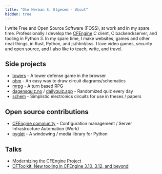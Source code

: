 ```yaml
---
title: "Ole Herman S. Elgesem - About"
hidden: true
---
```


I write Free and Open Source Software (FOSS), at work and in my spare time.
Professionally I develop the [CFEngine](https://github.com/cfengine/core) C client, C backend/server, and tooling in Python 3.
In my spare time, I make websites, games and other neat things, in Rust, Python, and js/html/css.
I love video games, security and open source, and I also like to teach, write, and travel.

## Side projects

- [towers](https://towers.oleherman.com) - A tower defense game in the browser
- [ohm](https://github.com/olehermanse/ohm) - An easy way to draw circuit diagrams/schematics
- [mrpg](https://github.com/olehermanse/mrpg) - A turn based RPG
- [dagensquiz.no](https://dagensquiz.no) / [dailyquiz.app](https://dailyquiz.app) - Randomized quiz every day
- [schem](https://github.com/olehermanse/schem) - Simplistic electronics circuits for use in theses / papers

## Open source contributions

- [CFEngine community](https://github.com/cfengine/core/pulls?utf8=%E2%9C%93&q=author%3Aolehermanse) - Configuration management / Server Infrastructure Automation (Work)
- [pyglet](https://github.com/pyglet/pyglet/pulls?utf8=%E2%9C%93&q=author%3Aolehermanse) - A windowing / media library for Python

## Talks

- [Modernizing the CFEngine Project](https://www.youtube.com/watch?v=mREWIz2zqws)
- [CFToolkit: New tooling in CFEngine 3.10, 3.12, and beyond](https://www.youtube.com/watch?v=q50_QTd1AN4)

